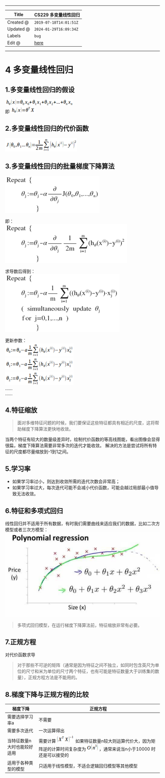 -----

| Title     | CS229 多变量线性回归                                     |
| --------- | ------------------------------------------------- |
| Created @ | `2019-07-18T14:01:51Z`                            |
| Updated @ | `2024-01-29T16:09:34Z`                            |
| Labels    | `bug`                                             |
| Edit @    | [here](https://github.com/junxnone/csc/issues/15) |

-----

# 4 多变量线性回归

## 1.多变量线性回归的假设

![image](media/843ce82f672d56bc8d84ea3141d881bf1195e254.png)  
即 ![image](media/eca894bac421e0fac77f828a900be18d9c147d13.png)

## 2.多变量线性回归的代价函数

![image](media/c6251c130a6dd04ff46d552161fdea6bee2c7aa1.png)

## 3.多变量线性回归的批量梯度下降算法

![image](media/d71ccdeb22c67919bab838f429dba0f408889c48.png)

即：  
![image](media/d1105a3acb7699ca88cfd0b817259fcff7e05450.png)

求导数后得到：  
![image](media/4fe1479b13c90c3a5eb9a63de7bfb35a2af4bf63.png)

更新参数：  
![image](media/22046dce1286828411b1ecc4dfe7fab2d0cd43ad.png)  
![image](media/4a05dd2ebccf13b63342cf9f780d84fb74febcf2.png)  
![image](media/323950a7561c343779565d9d007ebb390bb81d69.png)  
……  
……

## 4.特征缩放

> 面对多维特征问题的时候，我们要保证这些特征都具有相近的尺度，这将帮助梯度下降算法更快地收敛。

当两个特征有较大的数量级差异时，绘制代价函数的等高线图能，看出图像会显得很扁，梯度下降算法需要非常多次的迭代才能收敛。
解决的方法是尝试将所有特征的尺度都尽量缩放到-1到1之间。

## 5.学习率

  - 如果学习率过小，则达到收敛所需的迭代次数会非常高；
  - 如果学习率过大，每次迭代可能不会减小代价函数，可能会越过局部最小值导致无法收敛。

## 6.特征和多项式回归

线性回归并不适用于所有数据，有时我们需要曲线来适应我们的数据，比如二次方模型或者三次方模型：  
![image](media/7fdd25e687538db24a9200c5f1ca9c2d25e9d10d.png)

> 多项式回归模型，在运行梯度下降算法前，特征缩放非常有必要。

## 7.正规方程

对代价函数求导

> 对于那些不可逆的矩阵（通常是因为特征之间不独立，如同时包含英尺为单位的尺寸和米为单位的尺寸两个特征，也有可能是特征数量大于训练集的数量），正规方程方法是不能用的。

## 8.梯度下降与正规方程的比较

| 梯度下降           | 正规方程                                                                                                                                                                               |
| -------------- | ---------------------------------------------------------------------------------------------------------------------------------------------------------------------------------- |
| 需要选择学习率a       | 不需要                                                                                                                                                                                |
| 需要多次迭代         | 一次运算得出                                                                                                                                                                             |
| 当特征数量n大时也能较好适用 | 需要计算![image](media/bf8451bd83d96b51dc5abd9996c5d5656d402fb2.png) 如果特征数量n较大则运算代价大，因为矩阵逆的计算时间复杂度为![image](media/10b952b4ed83b24f91926da0724312ec05969887.png)，通常来说当n小于10000 时还是可以接受的 |
| 适用于各种类型的模型     | 只适用于线性模型，不适合逻辑回归模型等其他模型                                                                                                                                                            |
